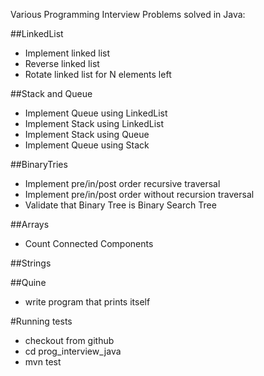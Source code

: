 Various Programming Interview Problems solved in Java:

##LinkedList
 * Implement linked list
 * Reverse linked list
 * Rotate linked list for N elements left

##Stack and Queue
 * Implement Queue using LinkedList
 * Implement Stack using LinkedList
 * Implement Stack using Queue
 * Implement Queue using Stack

##BinaryTries
 * Implement pre/in/post order recursive traversal
 * Implement pre/in/post order without recursion traversal
 * Validate that Binary Tree is Binary Search Tree

##Arrays
 * Count Connected Components

##Strings


##Quine
 * write program that prints itself

#Running tests
 * checkout from github
 * cd prog_interview_java
 * mvn test


